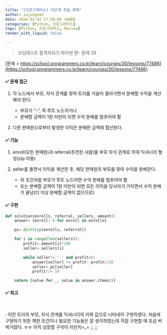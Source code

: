 ```yaml
---
title: "[프로그래머스] 다단계 칫솔 판매"
author: sujungeee
date: 2024-02-02 17:58:00 +0800
categories: [Python, 프로그래머스]
tags: [Python, 프로그래머스, Review]
render_with_liquid: false

---
```




> 코딩테스트 합격자되기 파이썬 편- 문제 29

[문제 >   https://school.programmers.co.kr/learn/courses/30/lessons/77486](https://school.programmers.co.kr/learn/courses/30/lessons/77486)





#### ✅ 문제 접근

1. 각 노드에서 부모, 자식 관계를 찾아 트리를 거슬러 올라가면서 분배할 수익을 계산해야 한다.
   - 부모가 "-", 즉 루트 노드이거나
   - 분배할 금액이 1원 미만이 되면 수익 분배를 멈추어야 함



2. 다른 판매원으로부터 발생한 이익은 분배한 금액에 합산된다.



#### ✅ 기능

1. enroll(모든 판매원)과 referral(추천한 사람)를 부모 자식 관계로 하여 딕셔너리 형성(zip 이용)



2. seller를 돌면서 이익을 계산한 후, 해당 판매원의 부모를 찾아 수익을 분배한다.
   - 위 조건처럼 부모가 루트 노드이면 수익 분배를 멈추어야 함
   - 또는 분배할 금액이 1원 미만이 되면 모든 이익을 당사자가 가지면서 수익 분배가 끝남(더 이상 분배할 금액이 없으므로)



#### ✅ 구현

```python
def solution(enrolls, referral, sellers, amount):
    answer= {enroll: 0 for enroll in enrolls}

    pc= dict(zip(enrolls, referral))

    for i in range(len(sellers)):
        profit= amount[i]*100
        seller= sellers[i]

        while seller!= '-' and profit>0:
            answer[seller] += profit- profit//10
            seller= pc[seller]
            profit//= 10

    return [value for _, value in answer.items()]
```



#### ✅ 회고

​	

: 이진 트리의 부모, 자식 관계를 딕셔너리의 키와 값으로 나타내어 구현하였다. 처음에 구현하기 위한 제한 조건이나 필요한 기능들은 잘 생각하였는데 직접 구현할 때 조금 버벅거렸다. ㅠㅠ 아직 성장할 구석이 이만치=_= ;; ;;
